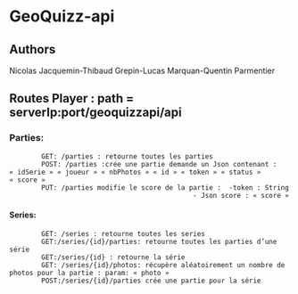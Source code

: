 # GeoQuizz-api

## Authors
Nicolas Jacquemin-Thibaud Grepin-Lucas Marquan-Quentin Parmentier

## Routes Player : path = serverIp:port/geoquizzapi/api
 ### Parties:
			GET: /parties : retourne toutes les parties
			POST: /parties :crée une partie demande un Json contenant : « idSerie » « joueur » « nbPhotos » « id » « token » « status » « score » 
			PUT: /parties modifie le score de la partie :  -token : String
										          - Json score : « score »
#### Series: 
			GET: /series : retourne toutes les series
			GET:/series/{id}/parties: retourne toutes les parties d’une série 
			GET:/series/{id} : retourne la série
			GET: /series/{id}/photos: récupère aléatoirement un nombre de photos pour la partie : param: « photo »  
			POST:/series/{id}/parties crée une partie pour la série 
